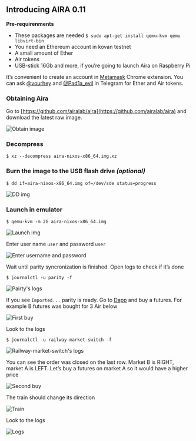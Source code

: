 ## Introducing AIRA 0.11

**Pre-requirenments**
- These packages are needed
`$ sudo apt-get install qemu-kvm qemu libvirt-bin`
- You need an Ethereum account in kovan testnet
- A small amount of Ether
- Air tokens
- USB-stick 16Gb and more, if you’re going to launch Aira on Raspberry Pi

It’s convenient to create an account in [Metamask](https://chrome.google.com/webstore/detail/nkbihfbeogaeaoehlefnkodbefgpgknn) Chrome extension. You can ask [@vourhey](https://t.me/vourhey) and [@Pad1a_evil](https://t.me/Pad1a_evil) in Telegram for Ether and Air tokens.

### Obtaining Aira
Go to [https://github.com/airalab/aira](https://github.com/airalab/aira) and download the latest raw image.

![Obtain image](/img/airalaunch/Screenshot_1.png "Obtain image")

### Decompress
```
$ xz --decompress aira-nixos-x86_64.img.xz
```

### Burn the image to the USB flash drive *(optional)*
```
$ dd if=aira-nixos-x86_64.img of=/dev/sde status=progress
```

![DD img](/img/airalaunch/Screenshot_2.png "burn the image")

### Launch in emulator
```
$ qemu-kvm -m 2G aira-nixos-x86_64.img
```

![Launch img](/img/airalaunch/Screenshot_3.png "Launch")

Enter user name `user` and password `user`

![Enter username and password](/img/airalaunch/Screenshot_4.png "Log in")

Wait until parity syncronization is finished. Open logs to check if it’s done
```
$ journalctl -u parity -f
```

![Pairty's logs](/img/airalaunch/Screenshot_5.png "Parity's logs")

If you see `Imported...` parity is ready. Go to [Dapp](https://airalab.github.io/game/) and buy a futures. For example B futures was bought for 3 Air below

![First buy](/img/airalaunch/Screenshot_6.png "First buy")

Look to the logs
```
$ journalctl -u railway-market-switch -f
```

![Railway-market-switch's logs](/img/airalaunch/Screenshot_7.png "Railway-market-switch's logs")

You can see the order was closed on the last row. Market B is RIGHT, market A is LEFT. Let’s buy a futures on market A so it would have a higher price

![Second buy](/img/airalaunch/Screenshot_8.png "Second buy")

The train should change its direction

![Train](/img/airalaunch/Screenshot_9.png "The train")

Look to the logs

![Logs](/img/airalaunch/Screenshot_10.png "Logs")
